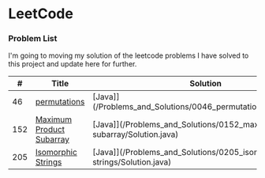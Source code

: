 LeetCode
========

### Problem List

I'm going to moving my solution of the leetcode problems I have solved to this project and update here for further.


| # | Title | Solution | Difficulty |
|---| ----- | -------- | ---------- |
|46|[permutations](https://leetcode.com/problems/permutations/) | [Java]](/Problems_and_Solutions/0046_permutations/Solution.java)|Medium|
|152|[Maximum Product Subarray](https://leetcode.com/problems/maximum-product-subarray/) |[Java]](/Problems_and_Solutions/0152_maximum-product-subarray/Solution.java) |Medium|
|205|[Isomorphic Strings](https://leetcode.com/problems/isomorphic-strings/) | [Java]](/Problems_and_Solutions/0205_isomorphic-strings/Solution.java)|Medium|
